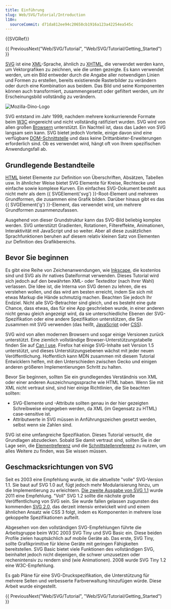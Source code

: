 ```yaml
---
title: Einführung
slug: Web/SVG/Tutorial/Introduction
l10n:
  sourceCommit: d71da812ee94c20658cb1916a123a42254ea545c
---
```


{{SVGRef}}

{{ PreviousNext("Web/SVG/Tutorial", "Web/SVG/Tutorial/Getting_Started") }}

[SVG](/de/docs/Web/SVG) ist eine [XML](/de/docs/Web/XML)-Sprache, ähnlich zu [XHTML](/de/docs/Glossary/XHTML), die verwendet werden kann, um Vektorgrafiken zu zeichnen, wie die unten gezeigte. Es kann verwendet werden, um ein Bild entweder durch die Angabe aller notwendigen Linien und Formen zu erstellen, bereits existierende Rasterbilder zu verändern oder durch eine Kombination aus beidem. Das Bild und seine Komponenten können auch transformiert, zusammengesetzt oder gefiltert werden, um ihr Erscheinungsbild vollständig zu verändern.

![Mozilla-Dino-Logo](dino.svg)

SVG entstand im Jahr 1999, nachdem mehrere konkurrierende Formate beim [W3C](https://www.w3.org/) eingereicht und nicht vollständig ratifiziert wurden. SVG wird von allen großen [Browsern](https://caniuse.com/#search=svg) unterstützt. Ein Nachteil ist, dass das Laden von SVG langsam sein kann. SVG bietet jedoch Vorteile, einige davon sind eine verfügbare [DOM-Schnittstelle](/de/docs/Web/API) und dass keine Drittanbieter-Erweiterungen erforderlich sind. Ob es verwendet wird, hängt oft von Ihrem spezifischen Anwendungsfall ab.

## Grundlegende Bestandteile

[HTML](/de/docs/Web/HTML) bietet Elemente zur Definition von Überschriften, Absätzen, Tabellen usw. In ähnlicher Weise bietet SVG Elemente für Kreise, Rechtecke und einfache sowie komplexe Kurven. Ein einfaches SVG-Dokument besteht aus nicht mehr als dem {{ SVGElement('svg') }}-Root-Element und mehreren Grundformen, die zusammen eine Grafik bilden. Darüber hinaus gibt es das {{ SVGElement('g') }}-Element, das verwendet wird, um mehrere Grundformen zusammenzufassen.

Ausgehend von dieser Grundstruktur kann das SVG-Bild beliebig komplex werden. SVG unterstützt Gradienten, Rotationen, Filtereffekte, Animationen, Interaktivität mit JavaScript und so weiter. Aber all diese zusätzlichen Sprachfunktionen beruhen auf diesem relativ kleinen Satz von Elementen zur Definition des Grafikbereichs.

## Bevor Sie beginnen

Es gibt eine Reihe von Zeichenanwendungen, wie [Inkscape](https://inkscape.org/), die kostenlos sind und SVG als ihr natives Dateiformat verwenden. Dieses Tutorial wird sich jedoch auf den bewährten XML- oder Texteditor (nach Ihrer Wahl) verlassen. Die Idee ist, die Interna von SVG denen zu lehren, die es verstehen wollen, und das wird am besten erreicht, indem Sie sich mit etwas Markup die Hände schmutzig machen. Beachten Sie jedoch Ihr Endziel. Nicht alle SVG-Betrachter sind gleich, und es besteht eine gute Chance, dass etwas, das für eine App geschrieben wurde, in einer anderen nicht genau gleich angezeigt wird, da sie unterschiedliche Ebenen der SVG-Spezifikation oder eine andere Spezifikation unterstützen, die Sie zusammen mit SVG verwenden (das heißt, [JavaScript](/de/docs/Web/JavaScript) oder [CSS](/de/docs/Web/CSS)).

SVG wird von allen modernen Browsern und sogar einige Versionen zurück unterstützt. Eine ziemlich vollständige Browser-Unterstützungstabelle finden Sie auf [Can I use](https://caniuse.com/svg). Firefox hat einige SVG-Inhalte seit Version 1.5 unterstützt, und dieses Unterstützungsebenen wächst mit jeder neuen Veröffentlichung. Hoffentlich kann MDN zusammen mit diesem Tutorial Entwicklern helfen, mit den Unterschieden zwischen Gecko und einigen anderen größeren Implementierungen Schritt zu halten.

Bevor Sie beginnen, sollten Sie ein grundlegendes Verständnis von XML oder einer anderen Auszeichnungssprache wie HTML haben. Wenn Sie mit XML nicht vertraut sind, sind hier einige Richtlinien, die Sie beachten sollten:

- SVG-Elemente und -Attribute sollten genau in der hier gezeigten Schreibweise eingegeben werden, da XML (im Gegensatz zu HTML) case-sensitive ist.
- Attributwerte in SVG müssen in Anführungszeichen gesetzt werden, selbst wenn sie Zahlen sind.

SVG ist eine umfangreiche Spezifikation. Dieses Tutorial versucht, die Grundlagen abzudecken. Sobald Sie damit vertraut sind, sollten Sie in der Lage sein, die [Elementreferenz](/de/docs/Web/SVG/Element) und die [Schnittstellenreferenz](/de/docs/Web/API/Document_Object_Model#svg_dom) zu nutzen, um alles Weitere zu finden, was Sie wissen müssen.

## Geschmacksrichtungen von SVG

Seit es 2003 eine Empfehlung wurde, ist die aktuellste "volle" SVG-Version 1.1. Sie baut auf SVG 1.0 auf, fügt jedoch mehr Modularisierung hinzu, um die Implementierung zu erleichtern. [Die zweite Ausgabe von SVG 1.1](https://www.w3.org/TR/SVG/) wurde 2011 eine Empfehlung. "Voll" SVG 1.2 sollte die nächste große Veröffentlichung von SVG sein. Sie wurde fallen gelassen zugunsten des kommenden [SVG 2.0](https://www.w3.org/TR/SVG2/), das derzeit intensiv entwickelt wird und einem ähnlichen Ansatz wie CSS 3 folgt, indem es Komponenten in mehrere lose gekoppelte Spezifikationen aufteilt.

Abgesehen von den vollständigen SVG-Empfehlungen führte die Arbeitsgruppe beim W3C 2003 SVG Tiny und SVG Basic ein. Diese beiden Profile zielen hauptsächlich auf mobile Geräte ab. Das erste, SVG Tiny, sollte Grafikprimitive für kleine Geräte mit geringen Fähigkeiten bereitstellen. SVG Basic bietet viele Funktionen des vollständigen SVG, beinhaltet jedoch nicht diejenigen, die schwer umzusetzen oder rechenintensiv zu rendern sind (wie Animationen). 2008 wurde SVG Tiny 1.2 eine W3C-Empfehlung.

Es gab Pläne für eine SVG-Druckspezifikation, die Unterstützung für mehrere Seiten und verbesserte Farbverwaltung hinzufügen würde. Diese Arbeit wurde eingestellt.

{{ PreviousNext("Web/SVG/Tutorial", "Web/SVG/Tutorial/Getting_Started") }}
